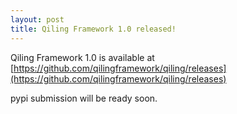 ```yaml
---
layout: post
title: Qiling Framework 1.0 released!
---
```


Qiling Framework 1.0 is available at [https://github.com/qilingframework/qiling/releases](https://github.com/qilingframework/qiling/releases)

pypi submission will be ready soon.
